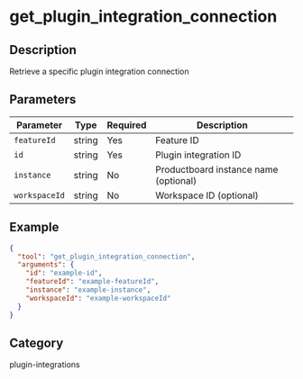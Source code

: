 # get_plugin_integration_connection

## Description
Retrieve a specific plugin integration connection

## Parameters

| Parameter | Type | Required | Description |
|-----------|------|----------|-------------|
| `featureId` | string | Yes | Feature ID |
| `id` | string | Yes | Plugin integration ID |
| `instance` | string | No | Productboard instance name (optional) |
| `workspaceId` | string | No | Workspace ID (optional) |

## Example

```json
{
  "tool": "get_plugin_integration_connection",
  "arguments": {
    "id": "example-id",
    "featureId": "example-featureId",
    "instance": "example-instance",
    "workspaceId": "example-workspaceId"
  }
}
```

## Category
plugin-integrations

